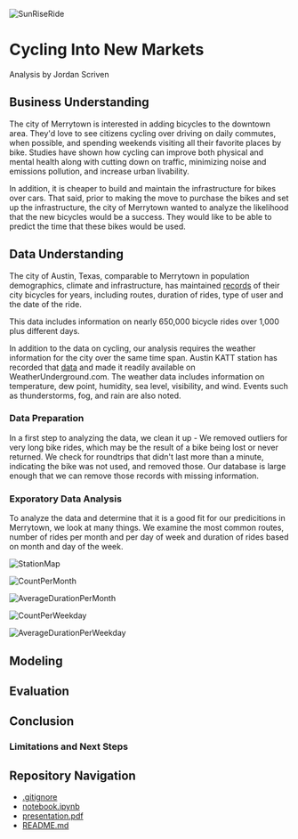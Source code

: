 ![SunRiseRide](https://github.com/user-attachments/assets/b1c70fbd-4fa8-432f-be04-ebf056166e8a)

# Cycling Into New Markets
Analysis by Jordan Scriven  

## Business Understanding
The city of Merrytown is interested in adding bicycles to the downtown area.  They'd love to see citizens cycling over driving on daily commutes, when possible, and spending weekends visiting all their favorite places by bike.  Studies have shown how cycling can improve both physical and mental health along with cutting down on traffic, minimizing noise and emissions pollution, and increase urban livability.

In addition, it is cheaper to build and maintain the infrastructure for bikes over cars.  That said, prior to making the move to purchase the bikes and set up the infrastructure, the city of Merrytown wanted to analyze the likelihood that the new bicycles would be a success.  They would like to be able to predict the time that these bikes would be used.

## Data Understanding

The city of Austin, Texas, comparable to Merrytown in population demographics, climate and infrastructure, has maintained [records](https://www.kaggle.com/datasets/jboysen/austin-bike?select=austin_bikeshare_trips.csv) of their city bicycles for years, including routes, duration of rides, type of user and the date of the ride.

This data includes information on nearly 650,000 bicycle rides over 1,000 plus different days.

In addition to the data on cycling, our analysis requires the weather information for the city over the same time span.  Austin KATT station has recorded that [data](https://www.kaggle.com/datasets/grubenm/austin-weather) and made it readily available on WeatherUnderground.com.  The weather data includes information on temperature, dew point, humidity, sea level, visibility, and wind.  Events such as thunderstorms, fog, and rain are also noted.   

### Data Preparation
In a first step to analyzing the data, we clean it up - We removed outliers for very long bike rides, which may be the result of a bike being lost or never returned.  We check for roundtrips that didn't last more than a minute, indicating the bike was not used, and removed those. Our database is large enough that we can remove those records with missing information.

### Exporatory Data Analysis

To analyze the data and determine that it is a good fit for our predicitions in Merrytown, we look at many things.  We examine the most common routes, number of rides per month and per day of week and duration of rides based on month and day of the week.

![StationMap](https://github.com/user-attachments/assets/0556d601-5cb9-4d04-80cb-a6a4e2b28dee)

![CountPerMonth](https://github.com/user-attachments/assets/bc54bae4-a62c-4505-a934-eedf85153dba)

![AverageDurationPerMonth](https://github.com/user-attachments/assets/652cdeac-3c22-4160-ae42-1471839604b3)

![CountPerWeekday](https://github.com/user-attachments/assets/5bffd4e5-39b3-4dd3-8890-a19f132067d1)

![AverageDurationPerWeekday](https://github.com/user-attachments/assets/5da5ad2b-52fd-478c-8dec-02867388a137)


## Modeling


## Evaluation


## Conclusion



### Limitations and Next Steps


## Repository Navigation

* [.gitignore](.gitignore)
* [notebook.ipynb](Notebook.ipynb)
* [presentation.pdf](Presentation.pdf)
* [README.md](README.md)
